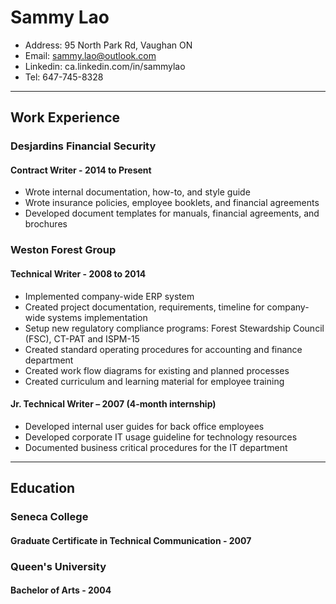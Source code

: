 # Sammy Lao
- Address: 95 North Park Rd, Vaughan ON
- Email: sammy.lao@outlook.com
- Linkedin: ca.linkedin.com/in/sammylao
- Tel: 647-745-8328

----

## Work Experience
### Desjardins Financial Security
####  Contract Writer - 2014 to Present
- Wrote internal documentation, how-to, and style guide
- Wrote insurance policies, employee booklets, and financial agreements
- Developed document templates for manuals, financial agreements, and brochures


### Weston Forest Group
#### Technical Writer - 2008 to 2014
- Implemented company-wide ERP system
- Created project documentation, requirements, timeline for company-wide systems implementation
- Setup new regulatory compliance programs: Forest Stewardship Council (FSC), CT-PAT and ISPM-15 
- Created standard operating procedures for accounting and finance department
- Created work flow diagrams for existing and planned processes
- Created curriculum and learning material for employee training

#### Jr. Technical Writer – 2007 (4-month internship) 
- Developed internal user guides for back office employees
- Developed corporate IT usage guideline for technology resources
- Documented business critical procedures for the IT department

----

## Education
### Seneca College
#### Graduate Certificate in Technical Communication - 2007

### Queen's University
#### Bachelor of Arts - 2004